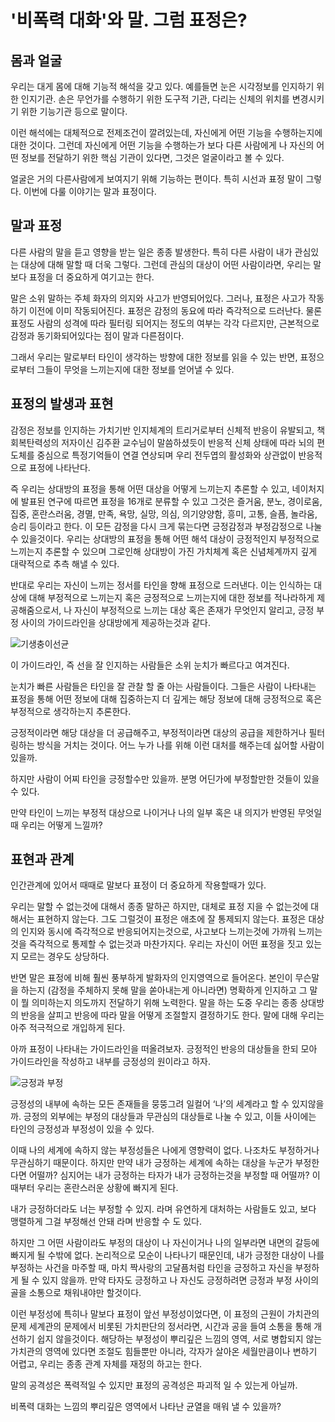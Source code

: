 
# '비폭력 대화'와 말. 그럼 표정은?
## 몸과 얼굴

우리는 대게 몸에 대해 기능적 해석을 갖고 있다. 예를들면 눈은 시각정보를 인지하기 위한 인지기관. 손은 무언가를 수행하기 위한 도구적 기관, 다리는 신체의 위치를 변경시키기 위한 기능기관 등으로 말이다.

이런 해석에는 대체적으로 전제조건이 깔려있는데, 자신에게 어떤 기능을 수행하는지에 대한 것이다. 그런데 자신에게 어떤 기능을 수행하는가 보다 다른 사람에게 나 자신의 어떤 정보를 전달하기 위한 핵심 기관이 있다면, 그것은 얼굴이라고 볼 수 있다.

얼굴은 거의 다른사람에게 보여지기 위해 기능하는 편이다. 특히 시선과 표정 말이 그렇다. 이번에 다룰 이야기는 말과 표정이다.

## 말과 표정

다른 사람의 말을 듣고 영향을 받는 일은 종종 발생한다. 특히 다른 사람이 내가 관심있는 대상에 대해 말할 때 더욱 그렇다. 그런데 관심의 대상이 어떤 사람이라면, 우리는 말보다 표정을 더 중요하게 여기고는 한다. 

말은 소위 말하는 주체 화자의 의지와 사고가 반영되어있다. 그러나, 표정은 사고가 작동하기 이전에 이미 작동되어진다. 표정은 감정의 동요에 따라 즉각적으로 드러난다. 물론 표정도 사람의 성격에 따라 필터링 되어지는 정도의 여부는 각각 다르지만, 근본적으로 감정과 동기화되어있다는 점이 말과 다른점이다. 

그래서 우리는 말로부터 타인이 생각하는 방향에 대한 정보를 읽을 수 있는 반면, 표정으로부터 그들이 무엇을 느끼는지에 대한 정보를 얻어낼 수 있다.

## 표정의 발생과 표현

감정은 정보를 인지하는 가치기반 인지체계의 트리거로부터 신체적 반응이 유발되고, 책 회복탄력성의 저자이신 김주환 교수님이 말씀하셨듯이 반응적 신체 상태에 따라 뇌의 편도체를 중심으로 특정기억들이 연결 연상되며 우리 전두엽의 활성화와 상관없이 반응적으로 표정에 나타난다. 

즉 우리는 상대방의 표정을 통해 어떤 대상을 어떻게 느끼는지 추론할 수 있고, 네이처지에 발표된 연구에 따르면 표정을 16개로 분류할 수 있고 그것은 즐거움, 분노, 경이로움, 집중, 혼란스러움, 경멸, 만족, 욕망, 실망, 의심, 의기양양함, 흥미, 고통, 슬픔, 놀라움, 승리 등이라고 한다. 이 모든 감정을 다시 크게 묶는다면 긍정감정과 부정감정으로 나눌 수 있을것이다. 우리는 상대방의 표정을 통해 어떤 해석 대상이 긍정적인지 부정적으로 느끼는지 추론할 수 있으며 그로인해 상대방이 가진 가치체계 혹은 신념체계까지 깊게 대략적으로 추측 해낼 수 있다. 

반대로 우리는 자신이 느끼는 정서를 타인을 향해 표정으로 드러낸다. 이는 인식하는 대상에 대해 부정적으로 느끼는지 혹은 긍정적으로 느끼는지에 대한 정보를 적나라하게 제공해줌으로서, 나 자신이 부정적으로 느끼는 대상 혹은 존재가 무엇인지 알리고, 긍정 부정 사이의 가이드라인을 상대방에게 제공하는것과 같다. 

![기생충이선균](https://github.com/path-of-reason/wis-garden/blob/sveltekit/src/routes/note/expressions/image1.png?raw=true)

이 가이드라인, 즉 선을 잘 인지하는 사람들은 소위 눈치가 빠르다고 여겨진다. 

눈치가 빠른 사람들은 타인을 잘 관찰 할 줄 아는 사람들이다. 그들은 사람이 나타내는 표정을 통해 어떤 정보에 대해 집중하는지 더 깊게는 해당 정보에 대해 긍정적으로 혹은 부정적으로 생각하는지 추론한다. 

긍정적이라면 해당 대상을 더 공급해주고, 부정적이라면 대상의 공급을 제한하거나 필터링하는 방식을 거치는 것이다. 어느 누가 나를 위해 이런 대처를 해주는데 싫어할 사람이 있을까.

하지만 사람이 어찌 타인을 긍정할수만 있을까. 분명 어딘가에 부정할만한 것들이 있을 수 있다.

만약 타인이 느끼는 부정적 대상으로 나이거나 나의 일부 혹은 내 의지가 반영된 무엇일때 우리는 어떻게 느낄까?

## 표현과 관계

인간관계에 있어서 때때로 말보다 표정이 더 중요하게 작용할때가 있다. 

우리는 말할 수 없는것에 대해서 종종 말하곤 하지만, 대체로 표정 지을 수 없는것에 대해서는 표현하지 않는다. 그도 그럴것이 표정은 애초에 잘 통제되지 않는다. 표정은 대상의 인지와 동시에 즉각적으로 반응되어지는것으로, 사고보다 느끼는것에 가까워 느끼는것을 즉각적으로 통제할 수 없는것과 마찬가지다. 우리는 자신이 어떤 표정을 짓고 있는지 모르는 경우도 상당하다. 

반면 말은 표정에 비해 훨씬 풍부하게 발화자의 인지영역으로 들어온다. 본인이 무슨말을 하는지 (감정을 주체하지 못해 말을 쏟아내는게 아니라면) 명확하게 인지하고 그 말이 뭘 의미하는지 의도까지 전달하기 위해 노력한다. 말을 하는 도중 우리는 종종 상대방의 반응을 살피고 반응에 따라 말을 어떻게 조절할지 결정하기도 한다. 말에 대해 우리는 아주 적극적으로 개입하게 된다.

아까 표정이 나타내는 가이드라인을 떠올려보자. 긍정적인 반응의 대상들을 한되 모아 가이드라인을 작성하고 내부를 긍정성의 원이라고 하자.

![긍정과 부정](https://github.com/path-of-reason/wis-garden/blob/sveltekit/src/routes/note/expressions/image2.png?raw=true)

긍정성의 내부에 속하는 모든 존재들을 뭉뚱그려 일컬어 ‘나’의 세계라고 할 수 있지않을까. 긍정의 외부에는 부정의 대상들과 무관심의 대상들로 나눌 수 있고, 이들 사이에는 타인의 긍정성과 부정성이 있을 수 있다.

이때 나의 세계에 속하지 않는 부정성들은 나에게 영향력이 없다. 나조차도 부정하거나 무관심하기 때문이다. 하지만 만약 내가 긍정하는 세계에 속하는 대상을 누군가 부정한다면 어떨까? 심지어는 내가 긍정하는 타자가 내가 긍정하는것을 부정할 때 어떨까? 이때부터 우리는 혼란스러운 상황에 빠지게 된다.

내가 긍정하더라도 너는 부정할 수 있지. 라며 유연하게 대처하는 사람들도 있고, 보다 맹렬하게 그걸 부정해선 안돼 라며 반응할 수 도 있다.

하지만 그 어떤 사람이라도 부정의 대상이 나 자신이거나 나의 일부라면 내면의 갈등에 빠지게 될 수밖에 없다. 논리적으로 모순이 나타나기 때문인데, 내가 긍정한 대상이 나를 부정하는 사건을 마주할 때, 마치 짝사랑의 고달픔처럼 타인을 긍정하고 자신을 부정하게 될 수 있지 않을까. 만약 타자도 긍정하고 나 자신도 긍정하려면 긍정과 부정 사이의 골을 소통으로 채워내야만 할것이다. 

이런 부정성에 특히나 말보다 표정이 앞선 부정성이었다면, 이 표정의 근원이 가치관의 문제 세계관의 문제에서 비롯된 가치판단의 정서라면, 시간과 공을 들여 소통을 통해 개선하기 쉽지 않을것이다. 해당하는 부정성이 뿌리깊은 느낌의 영역, 서로 병합되지 않는 가치관의 영역에 있다면 조절도 힘들뿐만 아니라, 각자가 살아온 세월만큼이나 변하기 어렵고, 우리는 종종 관계 자체를 재정의 하고는 한다.

말의 공격성은 폭력적일 수 있지만 표정의 공격성은 파괴적 일 수 있는게 아닐까.

비폭력 대화는 느낌의 뿌리깊은 영역에서 나타난 균열을 매워 낼 수 있을까?

